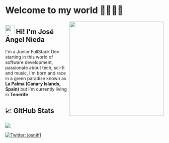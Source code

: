 # Welcome to my world 🚀👨🏽‍🚀

<img align='right' src="https://66.media.tumblr.com/43ff1ae84968ffd84606207e9995a78e/tumblr_py4mvbGe6h1tgo74ho1_1280.gif" width="300">

## <img src="https://github.com/TheDudeThatCode/TheDudeThatCode/blob/master/Assets/Hi.gif" width="29px"> Hi! I'm José Ángel Nieda
I'm a Junior FullStack Dev starting in this world of software development, passionate about tech, sci-fi and music, I'm born and race in a green paradise known as <b>La Palma (Canary Islands, Spain)</b> but I'm currently living in <b>Tenerife</b> 

## &#x1f4c8; GitHub Stats

<a href="https://github.com/josnih21/josnih21">
  <img align="center" src="https://github-readme-stats.vercel.app/api/top-langs/?username=josnih21&hide=java,html&title_color=ffffff&text_color=c9cacc&icon_color=2bbc8a&bg_color=1d1f21" />
</a>


[![Twitter: josnih1](https://img.shields.io/twitter/follow/josnih1?label=josnih&logo=twitter&style=for-the-badge)](https://twitter.com/josnih1)

<!--
**josnih21/josnih21** is a ✨ _special_ ✨ repository because its `README.md` (this file) appears on your GitHub profile.

Here are some ideas to get you started:

- 🔭 I’m currently working on ...
- 🌱 I’m currently learning ...
- 👯 I’m looking to collaborate on ...
- 🤔 I’m looking for help with ...
- 💬 Ask me about ...
- 📫 How to reach me: ...
- 😄 Pronouns: ...
- ⚡ Fun fact: ...
-->
